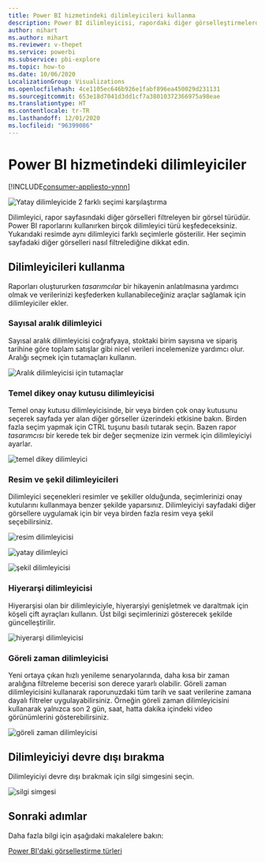 ```yaml
---
title: Power BI hizmetindeki dilimleyicileri kullanma
description: Power BI dilimleyicisi, rapordaki diğer görselleştirmelerde gösterilen veri kümesi bölümünü daraltan alternatif bir filtreleme yöntemidir.
author: mihart
ms.author: mihart
ms.reviewer: v-thepet
ms.service: powerbi
ms.subservice: pbi-explore
ms.topic: how-to
ms.date: 10/06/2020
LocalizationGroup: Visualizations
ms.openlocfilehash: 4ce1105ec646b926e1fabf896ea450029d231131
ms.sourcegitcommit: 653e18d7041d3dd1cf7a38010372366975a98eae
ms.translationtype: HT
ms.contentlocale: tr-TR
ms.lasthandoff: 12/01/2020
ms.locfileid: "96399086"
---
```

# <a name="slicers-in-the-power-bi-service"></a>Power BI hizmetindeki dilimleyiciler

[!INCLUDE[consumer-appliesto-ynnn](../includes/consumer-appliesto-yynn.md)]

![Yatay dilimleyicide 2 farklı seçimi karşılaştırma](media/end-user-slicer/power-bi-slider.png)

Dilimleyici, rapor sayfasındaki diğer görselleri filtreleyen bir görsel türüdür. Power BI raporlarını kullanırken birçok dilimleyici türü keşfedeceksiniz. Yukarıdaki resimde aynı dilimleyici farklı seçimlerle gösterilir. Her seçimin sayfadaki diğer görselleri nasıl filtrelediğine dikkat edin.  


## <a name="how-to-use-slicers"></a>Dilimleyicileri kullanma
Raporları oluştururken *tasarımcılar* bir hikayenin anlatılmasına yardımcı olmak ve verilerinizi keşfederken kullanabileceğiniz araçlar sağlamak için dilimleyiciler ekler.

### <a name="numeric-range-slicer"></a>Sayısal aralık dilimleyici
 Sayısal aralık dilimleyicisi coğrafyaya, stoktaki birim sayısına ve sipariş tarihine göre toplam satışlar gibi nicel verileri incelemenize yardımcı olur. Aralığı seçmek için tutamaçları kullanın. 

![Aralık dilimleyicisi için tutamaçlar](media/end-user-slicer/power-bi-handles.png)

### <a name="basic-vertical-checkbox-slicer"></a>Temel dikey onay kutusu dilimleyicisi

Temel onay kutusu dilimleyicisinde, bir veya birden çok onay kutusunu seçerek sayfada yer alan diğer görseller üzerindeki etkisine bakın. Birden fazla seçim yapmak için CTRL tuşunu basılı tutarak seçin. Bazen rapor *tasarımcısı* bir kerede tek bir değer seçmenize izin vermek için dilimleyiciyi ayarlar. 

![temel dikey dilimleyici](media/end-user-slicer/power-bi-basic.png)

### <a name="image-and-shape-slicers"></a>Resim ve şekil dilimleyicileri
Dilimleyici seçenekleri resimler ve şekiller olduğunda, seçimlerinizi onay kutularını kullanmaya benzer şekilde yaparsınız. Dilimleyiciyi sayfadaki diğer görsellere uygulamak için bir veya birden fazla resim veya şekil seçebilirsiniz. 

![resim dilimleyicisi](media/end-user-slicer/power-bi-image.png)    

![yatay dilimleyici](media/end-user-slicer/power-bi-horizontal.png)    

![şekil dilimleyicisi](media/end-user-slicer/power-bi-boxes.png)

### <a name="hierarchy-slicer"></a>Hiyerarşi dilimleyicisi

Hiyerarşisi olan bir dilimleyiciyle, hiyerarşiyi genişletmek ve daraltmak için köşeli çift ayraçları kullanın. Üst bilgi seçimlerinizi gösterecek şekilde güncelleştirilir.

![hiyerarşi dilimleyicisi](media/end-user-slicer/power-bi-hierarchy.png)

### <a name="relative-time-slicer"></a>Göreli zaman dilimleyicisi
Yeni ortaya çıkan hızlı yenileme senaryolarında, daha kısa bir zaman aralığına filtreleme becerisi son derece yararlı olabilir.
Göreli zaman dilimleyicisini kullanarak raporunuzdaki tüm tarih ve saat verilerine zamana dayalı filtreler uygulayabilirsiniz. Örneğin göreli zaman dilimleyicisini kullanarak yalnızca son 2 gün, saat, hatta dakika içindeki video görünümlerini gösterebilirsiniz. 

![göreli zaman dilimleyicisi](media/end-user-slicer/power-bi-relative-time.png)

## <a name="deactivate-a-slicer"></a>Dilimleyiciyi devre dışı bırakma
Dilimleyiciyi devre dışı bırakmak için silgi simgesini seçin.

![silgi simgesi](media/end-user-slicer/power-bi-eraser.png)

## <a name="next-steps"></a>Sonraki adımlar
Daha fazla bilgi için aşağıdaki makalelere bakın:

[Power BI'daki görselleştirme türleri](end-user-visualizations.md)

